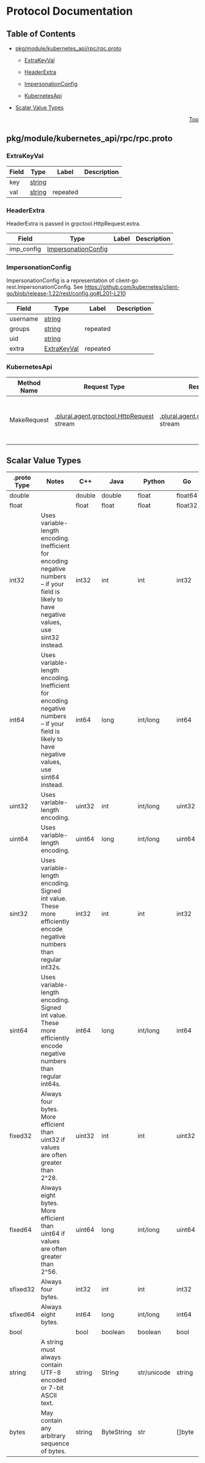 # Protocol Documentation
<a name="top"></a>

## Table of Contents

- [pkg/module/kubernetes_api/rpc/rpc.proto](#pkg_module_kubernetes_api_rpc_rpc-proto)
    - [ExtraKeyVal](#plural-agent-kubernetes_api-rpc-ExtraKeyVal)
    - [HeaderExtra](#plural-agent-kubernetes_api-rpc-HeaderExtra)
    - [ImpersonationConfig](#plural-agent-kubernetes_api-rpc-ImpersonationConfig)
  
    - [KubernetesApi](#plural-agent-kubernetes_api-rpc-KubernetesApi)
  
- [Scalar Value Types](#scalar-value-types)



<a name="pkg_module_kubernetes_api_rpc_rpc-proto"></a>
<p align="right"><a href="#top">Top</a></p>

## pkg/module/kubernetes_api/rpc/rpc.proto



<a name="plural-agent-kubernetes_api-rpc-ExtraKeyVal"></a>

### ExtraKeyVal



| Field | Type | Label | Description |
| ----- | ---- | ----- | ----------- |
| key | [string](#string) |  |  |
| val | [string](#string) | repeated |  |






<a name="plural-agent-kubernetes_api-rpc-HeaderExtra"></a>

### HeaderExtra
HeaderExtra is passed in grpctool.HttpRequest.extra.


| Field | Type | Label | Description |
| ----- | ---- | ----- | ----------- |
| imp_config | [ImpersonationConfig](#plural-agent-kubernetes_api-rpc-ImpersonationConfig) |  |  |






<a name="plural-agent-kubernetes_api-rpc-ImpersonationConfig"></a>

### ImpersonationConfig
ImpersonationConfig is a representation of client-go rest.ImpersonationConfig.
See https://github.com/kubernetes/client-go/blob/release-1.22/rest/config.go#L201-L210


| Field | Type | Label | Description |
| ----- | ---- | ----- | ----------- |
| username | [string](#string) |  |  |
| groups | [string](#string) | repeated |  |
| uid | [string](#string) |  |  |
| extra | [ExtraKeyVal](#plural-agent-kubernetes_api-rpc-ExtraKeyVal) | repeated |  |





 

 

 


<a name="plural-agent-kubernetes_api-rpc-KubernetesApi"></a>

### KubernetesApi


| Method Name | Request Type | Response Type | Description |
| ----------- | ------------ | ------------- | ------------|
| MakeRequest | [.plural.agent.grpctool.HttpRequest](#plural-agent-grpctool-HttpRequest) stream | [.plural.agent.grpctool.HttpResponse](#plural-agent-grpctool-HttpResponse) stream | MakeRequest allows to make a HTTP request to Kubernetes API. |

 



## Scalar Value Types

| .proto Type | Notes | C++ | Java | Python | Go | C# | PHP | Ruby |
| ----------- | ----- | --- | ---- | ------ | -- | -- | --- | ---- |
| <a name="double" /> double |  | double | double | float | float64 | double | float | Float |
| <a name="float" /> float |  | float | float | float | float32 | float | float | Float |
| <a name="int32" /> int32 | Uses variable-length encoding. Inefficient for encoding negative numbers – if your field is likely to have negative values, use sint32 instead. | int32 | int | int | int32 | int | integer | Bignum or Fixnum (as required) |
| <a name="int64" /> int64 | Uses variable-length encoding. Inefficient for encoding negative numbers – if your field is likely to have negative values, use sint64 instead. | int64 | long | int/long | int64 | long | integer/string | Bignum |
| <a name="uint32" /> uint32 | Uses variable-length encoding. | uint32 | int | int/long | uint32 | uint | integer | Bignum or Fixnum (as required) |
| <a name="uint64" /> uint64 | Uses variable-length encoding. | uint64 | long | int/long | uint64 | ulong | integer/string | Bignum or Fixnum (as required) |
| <a name="sint32" /> sint32 | Uses variable-length encoding. Signed int value. These more efficiently encode negative numbers than regular int32s. | int32 | int | int | int32 | int | integer | Bignum or Fixnum (as required) |
| <a name="sint64" /> sint64 | Uses variable-length encoding. Signed int value. These more efficiently encode negative numbers than regular int64s. | int64 | long | int/long | int64 | long | integer/string | Bignum |
| <a name="fixed32" /> fixed32 | Always four bytes. More efficient than uint32 if values are often greater than 2^28. | uint32 | int | int | uint32 | uint | integer | Bignum or Fixnum (as required) |
| <a name="fixed64" /> fixed64 | Always eight bytes. More efficient than uint64 if values are often greater than 2^56. | uint64 | long | int/long | uint64 | ulong | integer/string | Bignum |
| <a name="sfixed32" /> sfixed32 | Always four bytes. | int32 | int | int | int32 | int | integer | Bignum or Fixnum (as required) |
| <a name="sfixed64" /> sfixed64 | Always eight bytes. | int64 | long | int/long | int64 | long | integer/string | Bignum |
| <a name="bool" /> bool |  | bool | boolean | boolean | bool | bool | boolean | TrueClass/FalseClass |
| <a name="string" /> string | A string must always contain UTF-8 encoded or 7-bit ASCII text. | string | String | str/unicode | string | string | string | String (UTF-8) |
| <a name="bytes" /> bytes | May contain any arbitrary sequence of bytes. | string | ByteString | str | []byte | ByteString | string | String (ASCII-8BIT) |

